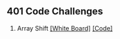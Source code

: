 ## 401 Code Challenges

1. Array Shift  [[White Board]](../code-challenges401/assets/array_shift.jpg) [[Code]](../code-challenges401/src/main/java/code/challenges401/ArrayShift.java)
